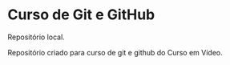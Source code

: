# Curso de Git e GitHub
 Repositório local.

 Repositório criado para curso de git e github do Curso em Vídeo.
